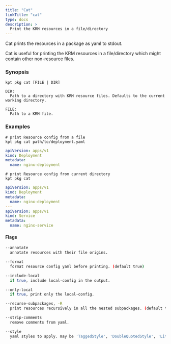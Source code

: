 ```yaml
---
title: "Cat"
linkTitle: "cat"
type: docs
description: >
  Print the KRM resources in a file/directory
---
```


<!--mdtogo:Short
    Print the KRM resources in a file/directory
-->

Cat prints the resources in a package as yaml to stdout.

Cat is useful for printing the KRM resources in a file/directory which might
contain other non-resource files.

### Synopsis

<!--mdtogo:Long-->

```
kpt pkg cat [FILE | DIR]

DIR:
  Path to a directory with KRM resource files. Defaults to the current working directory.

FILE:
  Path to a KRM file.
```

<!--mdtogo-->

### Examples

<!--mdtogo:Examples-->

```
# print Resource config from a file
kpt pkg cat path/to/deployment.yaml
```

```yaml
apiVersion: apps/v1
kind: Deployment
metadata:
  name: nginx-deployment
```

```
# print Resource config from current directory
kpt pkg cat
```

```yaml
apiVersion: apps/v1
kind: Deployment
metadata:
  name: nginx-deployment
---
apiVersion: apps/v1
kind: Service
metadata:
  name: nginx-service
```

<!--mdtogo-->

#### Flags

```sh
--annotate
  annotate resources with their file origins.

--format
  format resource config yaml before printing. (default true)

--include-local
  if true, include local-config in the output.

--only-local
  if true, print only the local-config.

--recurse-subpackages, -R
  print resources recursively in all the nested subpackages. (default true)

--strip-comments
  remove comments from yaml.

--style
  yaml styles to apply. may be 'TaggedStyle', 'DoubleQuotedStyle', 'LiteralStyle', 'FoldedStyle', 'FlowStyle'.
```
